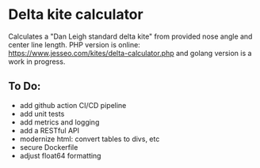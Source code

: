 Delta kite calculator
====================
Calculates a "Dan Leigh standard delta kite" from provided nose angle and center line length. PHP version is online: https://www.jesseo.com/kites/delta-calculator.php and golang version is a work in progress. 

To Do: 
-------------------
 - add github action CI/CD pipeline
 - add unit tests
 - add metrics and logging
 - add a RESTful API
 - modernize html: convert tables to divs, etc
 - secure Dockerfile
 - adjust float64 formatting
